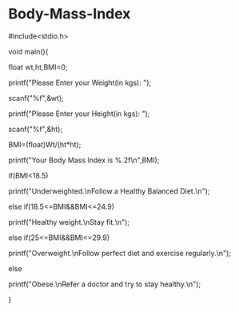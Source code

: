 # Body-Mass-Index
#include<stdio.h>


void main(){

float wt,ht,BMI=0;

printf("Please Enter your Weight(in kgs): ");

scanf("%f",&wt);

printf("Please Enter your Height(in kgs): ");

scanf("%f",&ht);

BMI=(float)Wt/(ht*ht);

printf("Your Body Mass Index is %.2f\n",BMI);

if(BMI<18.5)

printf("Underweighted.\nFollow a Healthy Balanced Diet.\n");

else if(18.5<=BMI&&BMI<=24.9)

printf("Healthy weight.\nStay fit.\n");

else if(25<=BMI&&BMI<=29.9)

printf("Overweight.\nFollow perfect diet and exercise regularly.\n");

else 

printf("Obese.\nRefer a doctor and try to stay healthy.\n");

}
